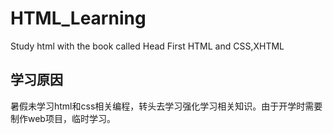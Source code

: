 # HTML_Learning
 Study html with the book called Head First HTML and CSS,XHTML

## 学习原因
暑假未学习html和css相关编程，转头去学习强化学习相关知识。由于开学时需要制作web项目，临时学习。
